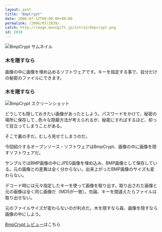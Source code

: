 ```yaml
---
layout: post
title: "BmpCrypt"
date: 2006-07-12T09:00:00+09:00
permalink: /2006/07/2039/
catch: http://image.moongift.jp/intro2/bmpcrypt.png
id: 2038
---
```

 ![BmpCrypt サムネイル](http://image.moongift.jp/intro2/bmpcrypt.t.png "BmpCrypt サムネイル")
  

### 木を隠すなら
  
画像の中に画像を埋め込めるソフトウェアです。キーを指定する事で、自分だけの秘密のファイルにできます。  
<!--more-->  

### 木を隠すなら
  

![BmpCrypt スクリーンショット](http://image.moongift.jp/intro2/bmpcrypt.png "BmpCrypt スクリーンショット")

  

どうしても隠しておきたい画像があったとしよう。パスワードをかけて、秘密の場所に保存して…色々な隠蔽方法が考えられるが、秘密にすればするほど、却って目立ってしまうことがある。

  

そこで裏の手だ。むしろ見せてしまうのだ。

  

今回紹介するオープンソース・ソフトウェアはBmpCrypt、画像の中に画像を隠すソフトウェアだ。

  

サンプルではBMP画像の中にJPEG画像を埋め込み、BMP画像として保存している。元の画像との差異は全く分からない。出来上がったBMP画像のサイズも変わらない。

  

デコード時には元々指定したキーを使って画像を取り出す。取り出された画像と元の画像は全く同じ画像だ（MD5が一致）。勿論、キーを間違えたらファイルは取り出せない。

  

元のファイルサイズが変わらないのが利点だ。木を隠すなら森、画像を隠すなら画像の中にしよう。

  

[BmpCrypt レビュー](http://oss.moongift.jp/review/i-2041.html)はこちら


